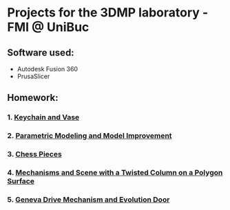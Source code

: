 # Projects for the 3DMP laboratory - FMI @ UniBuc

## Software used:

- Autodesk Fusion 360
- PrusaSlicer

## Homework:

### 1. [Keychain and Vase](https://github.com/DanNimara/3DMP/tree/master/Homework1)
### 2. [Parametric Modeling and Model Improvement](https://github.com/DanNimara/3DMP/tree/master/Homework2)
### 3. [Chess Pieces](https://github.com/DanNimara/3DMP/tree/master/Homework3)
### 4. [Mechanisms and Scene with a Twisted Column on a Polygon Surface](https://github.com/DanNimara/3DMP/tree/master/Homework4)
### 5. [Geneva Drive Mechanism and Evolution Door]()
